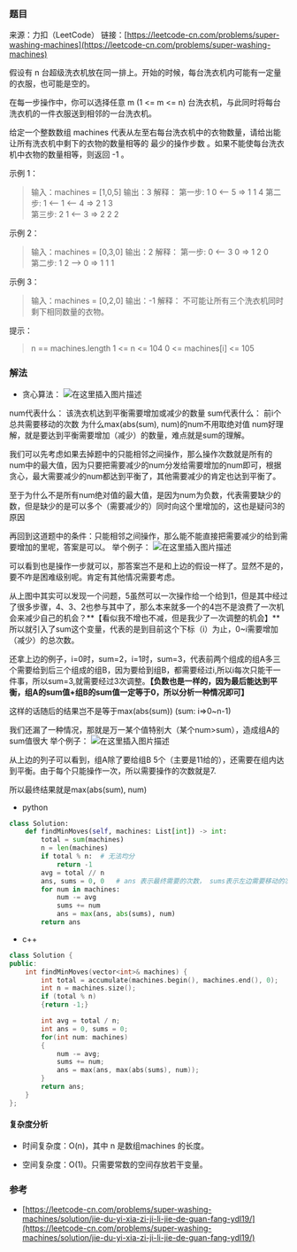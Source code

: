 ### 题目
来源：力扣（LeetCode）
链接：[https://leetcode-cn.com/problems/super-washing-machines](https://leetcode-cn.com/problems/super-washing-machines)


假设有 n 台超级洗衣机放在同一排上。开始的时候，每台洗衣机内可能有一定量的衣服，也可能是空的。

在每一步操作中，你可以选择任意 m (1 <= m <= n) 台洗衣机，与此同时将每台洗衣机的一件衣服送到相邻的一台洗衣机。

给定一个整数数组 machines 代表从左至右每台洗衣机中的衣物数量，请给出能让所有洗衣机中剩下的衣物的数量相等的 最少的操作步数 。如果不能使每台洗衣机中衣物的数量相等，则返回 -1 。

 

示例 1：
>输入：machines = [1,0,5]
>输出：3
>解释：
>第一步:    1     0 <-- 5    =>    1     1     4
>第二步:    1 <-- 1 <-- 4    =>    2     1     3    
>第三步:    2     1 <-- 3    =>    2     2     2   

示例 2：
>输入：machines = [0,3,0]
>输出：2
>解释：
>第一步:    0 <-- 3     0    =>    1     2     0    
>第二步:    1     2 --> 0    =>    1     1     1     

示例 3：
>输入：machines = [0,2,0]
>输出：-1
>解释：
>不可能让所有三个洗衣机同时剩下相同数量的衣物。


提示：
> n == machines.length
> 1 <= n <= 104
> 0 <= machines[i] <= 105



### 解法
* 贪心算法：
![在这里插入图片描述](https://img-blog.csdnimg.cn/0c0ae5af3fa5442a9ef1e4b489003e29.png?x-oss-process=image/watermark,type_ZHJvaWRzYW5zZmFsbGJhY2s,shadow_50,text_Q1NETiBAdW5jbGVfbGw=,size_20,color_FFFFFF,t_70,g_se,x_16)

num代表什么： 该洗衣机达到平衡需要增加或减少的数量
sum代表什么： 前i个总共需要移动的次数
为什么max(abs(sum), num)的num不用取绝对值
num好理解，就是要达到平衡需要增加（减少）的数量，难点就是sum的理解。

我们可以先考虑如果去掉题中的只能相邻之间操作，那么操作次数就是所有的num中的最大值，因为只要把需要减少的num分发给需要增加的num即可，根据贪心，最大需要减少的num都达到平衡了，其他需要减少的肯定也达到平衡了。

至于为什么不是所有num绝对值的最大值，是因为num为负数，代表需要缺少的数，但是缺少的是可以多个（需要减少的）同时向这个里增加的，这也是疑问3的原因

再回到这道题中的条件：只能相邻之间操作，那么能不能直接把需要减少的给到需要增加的里呢，答案是可以。
举个例子：
![在这里插入图片描述](https://img-blog.csdnimg.cn/32b43d5277774e8eb98f4cba4caf09c7.png?x-oss-process=image/watermark,type_ZHJvaWRzYW5zZmFsbGJhY2s,shadow_50,text_Q1NETiBAdW5jbGVfbGw=,size_20,color_FFFFFF,t_70,g_se,x_16)


可以看到也是操作一步就可以，那答案岂不是和上边的假设一样了。显然不是的，要不咋是困难级别呢。肯定有其他情况需要考虑。

从上图中其实可以发现一个问题，5虽然可以一次操作给一个给到1，但是其中经过了很多步骤，4、3、2也参与其中了，那么本来就多一个的4岂不是浪费了一次机会来减少自己的机会？**【看似我不增也不减，但是我少了一次调整的机会】**所以就引入了sum这个变量，代表的是到目前这个下标（i）为止，0~i需要增加（减少）的总次数。

还拿上边的例子，i=0时，sum=2，i=1时，sum=3，代表前两个组成的组A多三个需要给到后三个组成的组B，因为要给到组B，都需要经过i,所以i每次只能干一件事，所以sum=3,就需要经过3次调整。**【负数也是一样的，因为最后能达到平衡，组A的sum值+组B的sum值一定等于0，所以分析一种情况即可】**

这样的话随后的结果岂不是等于max(abs(sum)) (sum: i=>0~n-1)

我们还漏了一种情况，那就是万一某个值特别大（某个num>sum），造成组A的sum值很大
举个例子：
![在这里插入图片描述](https://img-blog.csdnimg.cn/96d462d958874fba9c0c27e214fdb47b.png?x-oss-process=image/watermark,type_ZHJvaWRzYW5zZmFsbGJhY2s,shadow_50,text_Q1NETiBAdW5jbGVfbGw=,size_20,color_FFFFFF,t_70,g_se,x_16)


从上边的列子可以看到，组A除了要给组B 5个（主要是11给的），还需要在组内达到平衡。由于每个只能操作一次，所以需要操作的次数就是7.

所以最终结果就是max(abs(sum), num) 

* python
```python
class Solution:
    def findMinMoves(self, machines: List[int]) -> int:
        total = sum(machines)
        n = len(machines)
        if total % n:  # 无法均分
            return -1 
        avg = total // n
        ans, sums = 0, 0   # ans 表示最终需要的次数， sums表示左边需要移动的次数
        for num in machines:
            num -= avg
            sums += num
            ans = max(ans, abs(sums), num)
        return ans
```

* c++
```c++
class Solution {
public:
    int findMinMoves(vector<int>& machines) {
        int total = accumulate(machines.begin(), machines.end(), 0);
        int n = machines.size();
        if (total % n)
        {return -1;}

        int avg = total / n;
        int ans = 0, sums = 0;
        for(int num: machines)
        {
            num -= avg;
            sums += num;
            ans = max(ans, max(abs(sums), num));
        }
        return ans;
    }
};
```

#### 复杂度分析

* 时间复杂度：O(n)，其中 n 是数组machines 的长度。

* 空间复杂度：O(1)。只需要常数的空间存放若干变量。


 ### 参考
 * [https://leetcode-cn.com/problems/super-washing-machines/solution/jie-du-yi-xia-zi-ji-li-jie-de-guan-fang-ydl19/](https://leetcode-cn.com/problems/super-washing-machines/solution/jie-du-yi-xia-zi-ji-li-jie-de-guan-fang-ydl19/)